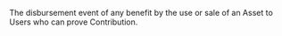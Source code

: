 The disbursement event of any benefit by the use or sale of an Asset to Users who can prove Contribution.
